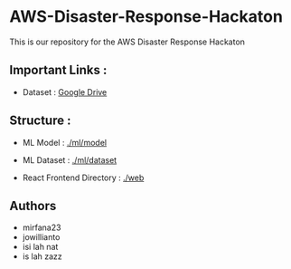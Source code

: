 # AWS-Disaster-Response-Hackaton
This is our repository for the AWS Disaster Response Hackaton

## Important Links : 
- Dataset : [Google Drive](https://drive.google.com/file/d/1zc9JX2JNZShUhYrE6UOrXJe03waRrqsa/view?usp=sharing)

## Structure :
- ML Model : [./ml/model](https://github.com/mirfana23/AWS-Disaster-Response-Hackaton/tree/main/ml/model)

- ML Dataset : [./ml/dataset](https://github.com/mirfana23/AWS-Disaster-Response-Hackaton/tree/main/ml)

- React Frontend Directory : [./web](https://github.com/mirfana23/AWS-Disaster-Response-Hackaton/tree/main/web)

## Authors 
- mirfana23
- jowillianto
- isi lah nat
- is lah zazz
